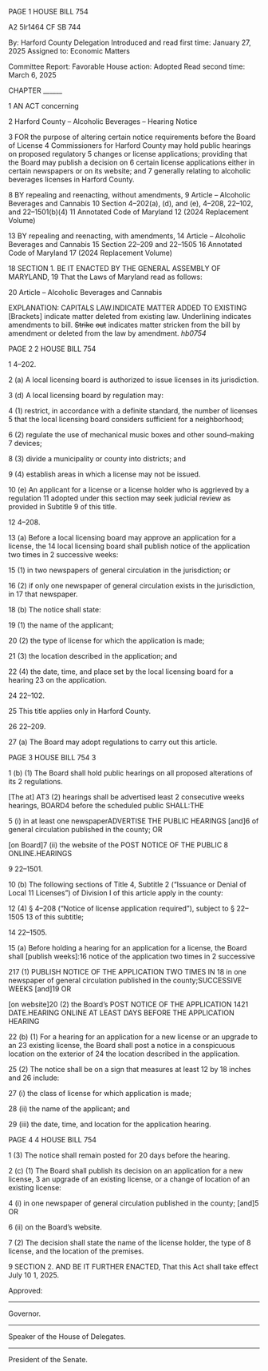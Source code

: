 PAGE 1
HOUSE BILL 754

A2 5lr1464
CF SB 744

By: Harford County Delegation
Introduced and read first time: January 27, 2025
Assigned to: Economic Matters

Committee Report: Favorable
House action: Adopted
Read second time: March 6, 2025

CHAPTER ______

1 AN ACT concerning

2 Harford County – Alcoholic Beverages – Hearing Notice

3 FOR the purpose of altering certain notice requirements before the Board of License
4 Commissioners for Harford County may hold public hearings on proposed regulatory
5 changes or license applications; providing that the Board may publish a decision on
6 certain license applications either in certain newspapers or on its website; and
7 generally relating to alcoholic beverages licenses in Harford County.

8 BY repealing and reenacting, without amendments,
9 Article – Alcoholic Beverages and Cannabis
10 Section 4–202(a), (d), and (e), 4–208, 22–102, and 22–1501(b)(4)
11 Annotated Code of Maryland
12 (2024 Replacement Volume)

13 BY repealing and reenacting, with amendments,
14 Article – Alcoholic Beverages and Cannabis
15 Section 22–209 and 22–1505
16 Annotated Code of Maryland
17 (2024 Replacement Volume)

18 SECTION 1. BE IT ENACTED BY THE GENERAL ASSEMBLY OF MARYLAND,
19 That the Laws of Maryland read as follows:

20 Article – Alcoholic Beverages and Cannabis

EXPLANATION: CAPITALS LAW.INDICATE MATTER ADDED TO EXISTING
[Brackets] indicate matter deleted from existing law.
Underlining indicates amendments to bill.
~~Strike~~ ~~out~~ indicates matter stricken from the bill by amendment or deleted from the law by
amendment. *hb0754*

PAGE 2
2 HOUSE BILL 754

1 4–202.

2 (a) A local licensing board is authorized to issue licenses in its jurisdiction.

3 (d) A local licensing board by regulation may:

4 (1) restrict, in accordance with a definite standard, the number of licenses
5 that the local licensing board considers sufficient for a neighborhood;

6 (2) regulate the use of mechanical music boxes and other sound–making
7 devices;

8 (3) divide a municipality or county into districts; and

9 (4) establish areas in which a license may not be issued.

10 (e) An applicant for a license or a license holder who is aggrieved by a regulation
11 adopted under this section may seek judicial review as provided in Subtitle 9 of this title.

12 4–208.

13 (a) Before a local licensing board may approve an application for a license, the
14 local licensing board shall publish notice of the application two times in 2 successive weeks:

15 (1) in two newspapers of general circulation in the jurisdiction; or

16 (2) if only one newspaper of general circulation exists in the jurisdiction, in
17 that newspaper.

18 (b) The notice shall state:

19 (1) the name of the applicant;

20 (2) the type of license for which the application is made;

21 (3) the location described in the application; and

22 (4) the date, time, and place set by the local licensing board for a hearing
23 on the application.

24 22–102.

25 This title applies only in Harford County.

26 22–209.

27 (a) The Board may adopt regulations to carry out this article.

PAGE 3
HOUSE BILL 754 3

1 (b) (1) The Board shall hold public hearings on all proposed alterations of its
2 regulations.

[The at] AT3 (2) hearings shall be advertised least 2 consecutive weeks
hearings, BOARD4 before the scheduled public SHALL:THE

5 (i) in at least one newspaperADVERTISE THE PUBLIC HEARINGS
[and]6 of general circulation published in the county; OR

[on Board]7 (ii) the website of the POST NOTICE OF THE PUBLIC
8 ONLINE.HEARINGS

9 22–1501.

10 (b) The following sections of Title 4, Subtitle 2 (“Issuance or Denial of Local
11 Licenses”) of Division I of this article apply in the county:

12 (4) § 4–208 (“Notice of license application required”), subject to § 22–1505
13 of this subtitle;

14 22–1505.

15 (a) Before holding a hearing for an application for a license, the Board shall
[publish weeks]:16 notice of the application two times in 2 successive

217 (1) PUBLISH NOTICE OF THE APPLICATION TWO TIMES IN
18 in one newspaper of general circulation published in the county;SUCCESSIVE WEEKS
[and]19 OR

[on website]20 (2) the Board’s POST NOTICE OF THE APPLICATION
1421 DATE.HEARING ONLINE AT LEAST DAYS BEFORE THE APPLICATION HEARING

22 (b) (1) For a hearing for an application for a new license or an upgrade to an
23 existing license, the Board shall post a notice in a conspicuous location on the exterior of
24 the location described in the application.

25 (2) The notice shall be on a sign that measures at least 12 by 18 inches and
26 include:

27 (i) the class of license for which application is made;

28 (ii) the name of the applicant; and

29 (iii) the date, time, and location for the application hearing.

PAGE 4
4 HOUSE BILL 754

1 (3) The notice shall remain posted for 20 days before the hearing.

2 (c) (1) The Board shall publish its decision on an application for a new license,
3 an upgrade of an existing license, or a change of location of an existing license:

4 (i) in one newspaper of general circulation published in the county;
[and]5 OR

6 (ii) on the Board’s website.

7 (2) The decision shall state the name of the license holder, the type of
8 license, and the location of the premises.

9 SECTION 2. AND BE IT FURTHER ENACTED, That this Act shall take effect July
10 1, 2025.

Approved:

________________________________________________________________________________
Governor.

________________________________________________________________________________
Speaker of the House of Delegates.

________________________________________________________________________________
President of the Senate.